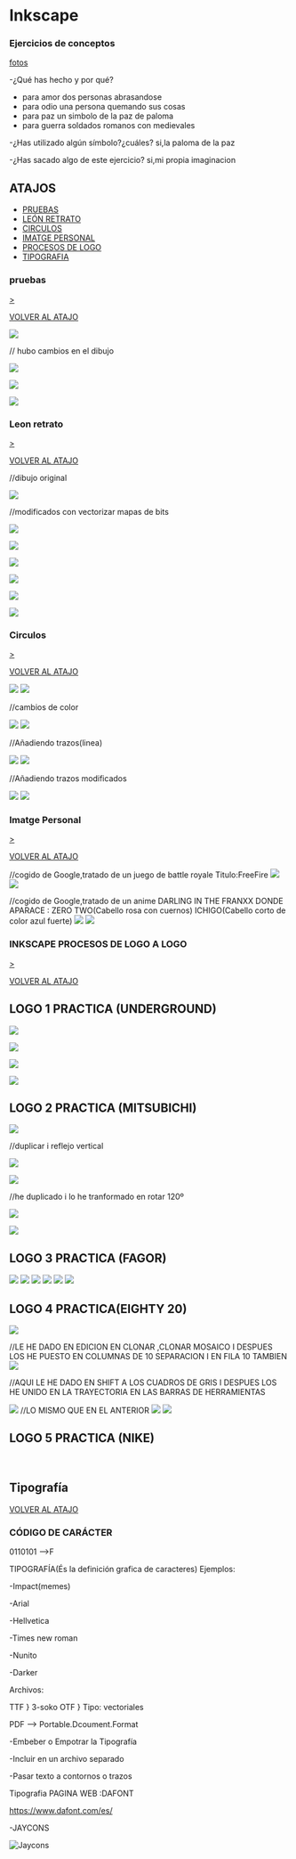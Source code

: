 # Inkscape
 
 ### Ejercicios de conceptos
 
 [fotos]()

-¿Qué has hecho y por qué?
- para amor dos personas abrasandose
- para odio una persona quemando sus cosas
- para paz un simbolo de la paz de paloma
- para guerra soldados romanos con medievales

-¿Has utilizado algún símbolo?¿cuáles?
si,la paloma de la paz

-¿Has sacado algo de este ejercicio?
si,mi propia imaginacion 

## ATAJOS
- [PRUEBAS](https://github.com/chenbangwei/SOLDADURA-Y-DISENO/blob/main/INKSCAPE.md#pruebas)
- [LEÓN RETRATO](https://github.com/chenbangwei/SOLDADURA-Y-DISENO/blob/main/INKSCAPE.md#leon-retrato)
- [CIRCULOS](https://github.com/chenbangwei/SOLDADURA-Y-DISENO/blob/main/INKSCAPE.md#circulos)
- [IMATGE PERSONAL](https://github.com/chenbangwei/SOLDADURA-Y-DISENO/blob/main/INKSCAPE.md#imatge-personal)
- [PROCESOS DE LOGO](https://github.com/chenbangwei/SOLDADURA-Y-DISENO/blob/main/INKSCAPE.md#inkscape-procesos-de-logo-a-logo)
- [TIPOGRAFIA](https://github.com/chenbangwei/SOLDADURA-Y-DISENO/blob/main/INKSCAPE.md#tipograf%C3%ADa)

### pruebas                

[>](https://github.com/chenbangwei/SOLDADURA-Y-DISENO/blob/main/INKSCAPE.md#leon-retrato)

[VOLVER AL ATAJO](https://github.com/chenbangwei/SOLDADURA-Y-DISENO/blob/main/INKSCAPE.md#atajos)                 

![](https://raw.githubusercontent.com/chenbangwei/SOLDADURA-Y-DISENO/57e2d7994ff40249d5c950cd3a8a3098fef8a5a6/dibujo%20de%20prueba.svg)

// hubo cambios en el dibujo

![](https://raw.githubusercontent.com/chenbangwei/SOLDADURA-Y-DISENO/main/path1393.png)

![](https://raw.githubusercontent.com/chenbangwei/SOLDADURA-Y-DISENO/main/dibujo%20de%20prueba.png)

![](https://raw.githubusercontent.com/chenbangwei/SOLDADURA-Y-DISENO/main/dibujo%20de%20150%20ppp.png.svg.png)

### Leon retrato             

[>](https://github.com/chenbangwei/SOLDADURA-Y-DISENO/blob/main/INKSCAPE.md#circulos)

[VOLVER AL ATAJO](https://github.com/chenbangwei/SOLDADURA-Y-DISENO/blob/main/INKSCAPE.md#atajos)

//dibujo original

![](https://github.com/chenbangwei/SOLDADURA-Y-DISENO/blob/main/0468ba4c-65e8-436e-a267-f76147971ea0.jpg)

//modificados con vectorizar mapas de bits

![](https://github.com/chenbangwei/SOLDADURA-Y-DISENO/blob/main/leon.svg.png)

![](https://github.com/chenbangwei/SOLDADURA-Y-DISENO/blob/main/leon.svg)

![](https://github.com/chenbangwei/SOLDADURA-Y-DISENO/blob/main/leon%20one%20.svg.png)

![](https://github.com/chenbangwei/SOLDADURA-Y-DISENO/blob/main/leon2.svg.png)

![](https://github.com/chenbangwei/SOLDADURA-Y-DISENO/blob/main/hilla.svg.png)

![](https://github.com/chenbangwei/SOLDADURA-Y-DISENO/blob/main/leon3.svg.png)

### Circulos       

[>](https://github.com/chenbangwei/SOLDADURA-Y-DISENO/blob/main/INKSCAPE.md#imatge-personal)

[VOLVER AL ATAJO](https://github.com/chenbangwei/SOLDADURA-Y-DISENO/blob/main/INKSCAPE.md#atajos)

![](https://github.com/chenbangwei/SOLDADURA-Y-DISENO/blob/main/Captura%20de%20pantalla%20de%202021-03-25%2010-36-46.png)
![](https://github.com/chenbangwei/SOLDADURA-Y-DISENO/blob/main/circulo03%20propiedades.png)

//cambios de color

![](https://github.com/chenbangwei/SOLDADURA-Y-DISENO/blob/main/cambio%20de%20color.png)
![](https://github.com/chenbangwei/SOLDADURA-Y-DISENO/blob/main/circulo1.png)

//Añadiendo trazos(linea)

![](https://github.com/chenbangwei/SOLDADURA-Y-DISENO/blob/main/circulo.svg.png)
![](https://github.com/chenbangwei/SOLDADURA-Y-DISENO/blob/main/color%20de%20trazo%20circulo%2002.png)

//Añadiendo trazos modificados

![](https://github.com/chenbangwei/SOLDADURA-Y-DISENO/blob/main/0468ba4c-65e8-436e-a267-f76147971ea0.jpg.2021_03_25_10_14_33.0.svg.png)
![](https://github.com/chenbangwei/SOLDADURA-Y-DISENO/blob/main/Captura%20de%20pantalla%20de%202021-03-25%2010-11-00.png)

### Imatge Personal 

[>](https://github.com/chenbangwei/SOLDADURA-Y-DISENO/blob/main/INKSCAPE.md#inkscape-procesos-de-logo-a-logo)

[VOLVER AL ATAJO](https://github.com/chenbangwei/SOLDADURA-Y-DISENO/blob/main/INKSCAPE.md#atajos)

//cogido de Google,tratado de un juego de battle royale Titulo:FreeFire
![](https://github.com/chenbangwei/SOLDADURA-Y-DISENO/blob/main/unnamed.png)
![](https://github.com/chenbangwei/SOLDADURA-Y-DISENO/blob/main/Captura%20de%20pantalla%20de%202021-03-26%2012-45-03%20-%201.png)

//cogido de Google,tratado de un anime DARLING IN THE FRANXX DONDE APARACE : ZERO TWO(Cabello rosa con cuernos) ICHIGO(Cabello corto de color azul fuerte)
![](https://github.com/chenbangwei/SOLDADURA-Y-DISENO/blob/main/Cosplay-de-Darling-in-the-Franxx-muestra-la-amistad-de-Ichigo-y-Zero-Two.jpg)
![](https://github.com/chenbangwei/SOLDADURA-Y-DISENO/blob/main/g1217.png)

### INKSCAPE PROCESOS DE LOGO A LOGO             


[>](https://github.com/chenbangwei/SOLDADURA-Y-DISENO/blob/main/INKSCAPE.md#tipograf%C3%ADa)

[VOLVER AL ATAJO](https://github.com/chenbangwei/SOLDADURA-Y-DISENO/blob/main/INKSCAPE.md#atajos)

## LOGO 1 PRACTICA (UNDERGROUND)

![](https://github.com/chenbangwei/SOLDADURA-Y-DISENO/blob/main/Captura%20de%20pantalla%20de%202021-04-08%2011-46-28.png)

![](https://github.com/chenbangwei/SOLDADURA-Y-DISENO/blob/main/Captura%20de%20pantalla%20de%202021-04-08%2011-47-28.png)

![](https://github.com/chenbangwei/SOLDADURA-Y-DISENO/blob/main/Captura%20de%20pantalla%20de%202021-04-08%2012-10-51.png)

![](https://github.com/chenbangwei/SOLDADURA-Y-DISENO/blob/main/Captura%20de%20pantalla%20de%202021-04-08%2010-53-04.png)

## LOGO 2 PRACTICA (MITSUBICHI)

![](https://github.com/chenbangwei/SOLDADURA-Y-DISENO/blob/main/Captura%20de%20pantalla%20de%202021-04-08%2012-29-31.png)

//duplicar i reflejo vertical

![](https://github.com/chenbangwei/SOLDADURA-Y-DISENO/blob/main/Captura%20de%20pantalla%20de%202021-04-08%2012-54-45.png)

![](https://github.com/chenbangwei/SOLDADURA-Y-DISENO/blob/main/Captura%20de%20pantalla%20de%202021-04-08%2012-59-06.png)

//he duplicado i lo he tranformado en rotar 120º

![](https://github.com/chenbangwei/SOLDADURA-Y-DISENO/blob/main/Captura%20de%20pantalla%20de%202021-04-08%2013-03-56.png)

![](https://github.com/chenbangwei/SOLDADURA-Y-DISENO/blob/main/Captura%20de%20pantalla%20de%202021-04-08%2013-10-18.png)

## LOGO 3 PRACTICA (FAGOR)

![](https://github.com/chenbangwei/SOLDADURA-Y-DISENO/blob/main/Captura%20de%20pantalla%20de%202021-04-16%2010-05-53.png)
![](https://github.com/chenbangwei/SOLDADURA-Y-DISENO/blob/main/Captura%20de%20pantalla%20de%202021-04-16%2010-06-30.png)
![](https://github.com/chenbangwei/SOLDADURA-Y-DISENO/blob/main/Captura%20de%20pantalla%20de%202021-04-16%2010-08-02.png)
![](https://github.com/chenbangwei/SOLDADURA-Y-DISENO/blob/main/Captura%20de%20pantalla%20de%202021-04-16%2010-09-41.png)
![](https://github.com/chenbangwei/SOLDADURA-Y-DISENO/blob/main/Captura%20de%20pantalla%20de%202021-04-16%2010-11-27.png)
![](https://github.com/chenbangwei/SOLDADURA-Y-DISENO/blob/main/Captura%20de%20pantalla%20de%202021-04-16%2010-12-22.png)

## LOGO 4 PRACTICA(EIGHTY 20)

![](https://github.com/chenbangwei/SOLDADURA-Y-DISENO/blob/main/Captura%20de%20pantalla%20de%202021-04-23%2009-47-04.png)

//LE HE DADO EN EDICION EN CLONAR ,CLONAR MOSAICO I DESPUES LOS HE PUESTO EN COLUMNAS DE 10 SEPARACION I EN FILA 10 TAMBIEN
![](https://github.com/chenbangwei/SOLDADURA-Y-DISENO/blob/main/Captura%20de%20pantalla%20de%202021-04-23%2009-46-25.png)

//AQUI LE HE DADO EN SHIFT A LOS CUADROS DE GRIS I DESPUES LOS HE UNIDO EN LA TRAYECTORIA EN LAS BARRAS DE HERRAMIENTAS

![](https://github.com/chenbangwei/SOLDADURA-Y-DISENO/blob/main/Captura%20de%20pantalla%20de%202021-04-23%2010-07-21.png)
//LO MISMO QUE EN EL ANTERIOR
![](https://github.com/chenbangwei/SOLDADURA-Y-DISENO/blob/main/Captura%20de%20pantalla%20de%202021-04-23%2010-08-10.png)
![](https://github.com/chenbangwei/SOLDADURA-Y-DISENO/blob/main/Captura%20de%20pantalla%20de%202021-04-23%2010-06-52.png)

## LOGO 5 PRACTICA (NIKE)

![]()
![]()
![]()
![]()
![]()

## Tipografía

[VOLVER AL ATAJO](https://github.com/chenbangwei/SOLDADURA-Y-DISENO/blob/main/INKSCAPE.md#atajos)

### CÓDIGO DE CARÁCTER
 
 0110101 -->F 
 
TIPOGRAFÍA(És la definición grafica de caracteres)
Ejemplos:

-Impact(memes)

-Arial

-Hellvetica

-Times new roman

-Nunito

-Darker

Archivos: 

TTF }
3-soko
OTF }
Tipo: vectoriales

PDF --> Portable.Dcoument.Format

-Embeber o Empotrar la Tipografía

-Incluir en un archivo separado

-Pasar texto a contornos o trazos

 Tipografia PAGINA WEB :DAFONT
 
 https://www.dafont.com/es/
 
 -JAYCONS
 
![Jaycons](https://github.com/chenbangwei/SOLDADURA-Y-DISENO/blob/main/Captura%20de%20pantalla%20de%202021-04-19%2010-42-40.png)
